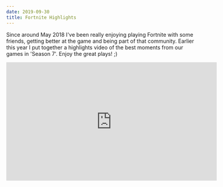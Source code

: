 ```yaml
---
date: 2019-09-30
title: Fortnite Highlights
---
```


<BlogPostHeader />

Since around May 2018 I've been really enjoying playing Fortnite with some friends, getting better at the game and being part of that community. Earlier this year I put together a highlights video of the best moments from our games in 'Season 7'. Enjoy the great plays! ;)

<iframe width="560" height="315" src="https://www.youtube.com/embed/BuAmOeaN8Q8" frameborder="0" allow="accelerometer; autoplay; encrypted-media; gyroscope; picture-in-picture" allowfullscreen></iframe>